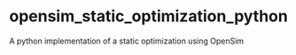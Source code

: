 # opensim_static_optimization_python
A python implementation of a static optimization using OpenSim
